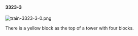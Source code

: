 #### 3323-3
![train-3323-3-0.png](https://github.com/lil-lab/nlvr/raw/master/nlvr/train/images/18/train-3323-3-0.png "train-3323-3-0.png")

There is a yellow block as the top of a tower with four blocks.